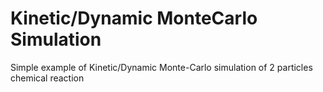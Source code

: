 # Kinetic/Dynamic MonteCarlo Simulation
 Simple example of Kinetic/Dynamic Monte-Carlo simulation of 2 particles chemical reaction 
